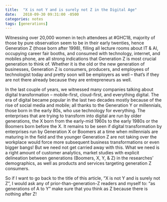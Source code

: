 ```yaml
---
title:  "X is not Y and is surely not Z in the Digital Age"
date:   2018-09-30 09:31:00 -0500
categories: notes 
tags: [generations]
---
```


Witnessing over 20,000 women in tech attendees at #GHC18, majority of those by pure observation seem to be in their early twenties, hence Generation Z (those born after 1998), filling all lecture rooms about IT & AI, occupying career fair booths, and consumed with technology, internet, and mobiles phone, are all strong indications that Generation Z is most crucial generation to think of. Whether it is the old or the new generation of businesses, Generation Z is consumers, producers, and employees of technologist today and pretty soon will be employers as well – that’s if they are not there already because they are entrepreneurs as well.

In the last couple of years, we witnessed many companies talking about digital transformation – mobile-first, cloud-first, and everything digital. The era of digital became popular in the last two decades mostly because of the rise of social media and mobile; all thanks to the Generation Y or millennials, those born in the early 80s, who use technology for everything. The enterprises that are trying to transform into digital are run by older generations, the X born from the early-mid 1960s to the early 1980s or the Boomers born before the X. It remains to be seen if digital transformation by enterprises run by Generation X or Boomers at a time when millennials are maturing in the field and the younger Generation Z are not taking over the workplace would force more subsequent business transformations or even bigger bangs! But we need not get carried away with this. What we need is a right amount of customer analytics, market studies with explicit delineation between generations (Boomers, X, Y, & Z) in the researches’ demographics, as well as products and services targeting generation Z consumers.

So if I want to go back to the title of this article, “X is not Y and is surely not Z”, I would ask any of prior-than-generation-Z readers and myself to: “as generations of A to Y” make sure that you think as Z because there is nothing after Z!
